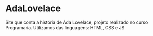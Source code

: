 # AdaLovelace
Site que conta a história de Ada Lovelace, projeto realizado no curso Programaria.  Utilizamos das linguagens: HTML, CSS  e JS
